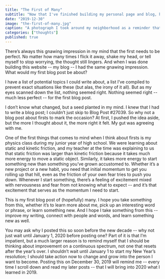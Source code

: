 ```yaml
---
title: "The First of Many"
subtitle: "Now that I've finished building my personal page and blog, here's the first post of many more to come."
date: "2019-12-30"
image: "the-first-of-many.jpg"
caption: "A photograph I took around my neighborhood as a reminder that much like the tracks, I can't see into the future but it is full of so many possibilities"
categories: ["thoughts"]
published: true
---
```


There’s always this gnawing impression in my mind that the first needs to be perfect. No matter how many times I flick it away, shake my head, or tell myself to stop worrying, the thought still lingers. And when I was done building this website -- my blog -- I had the same gnawing impression. What would my first blog post be about?

I have a list of potential topics I could write about, a list I’ve compiled to prevent exact situations like these (but alas, the irony of it all). But as my eyes scanned down the list, nothing seemed right. Nothing seemed right -- much less perfect -- for the first blog post.

I don’t know what changed, but a seed planted in my mind. I knew that I had to write a blog post; I couldn’t just skip to Blog Post #27039. So why not a blog post about firsts to mark the occasion? At first, I pushed the idea aside, but the more I thought about it, the more right it felt. My gut was agreeing with me.

One of the first things that comes to mind when I think about firsts is my physics class during my junior year of high school. We were learning about static and kinetic friction, and my teacher at the time was explaining to us that static friction was larger than kinetic friction because it takes much more energy to move a static object. Similarly, it takes more energy to start something new than something you’ve grown accustomed to. Whether it’s a new project or a new habit, you need that initial momentum to get you rolling up that hill, even as the friction of your own fear tries to push you down. Whenever I start something, there’s a feeling of excitement mixed with nervousness and fear from not knowing what to expect -- and it’s that excitement that serves as the momentum I need to start.

This is my first blog post of (hopefully) many. I hope you take something from this, whether it’s to learn more about me, pick up an interesting word or phrase, or learn something new. And I hope I take something from this -- improve my writing, connect with people and words, and learn something new as well.

You may ask why I posted this so soon before the new decade -- why not just wait until January 1, 2020 before posting one? Part of it is that I’m impatient, but a much larger reason is to remind myself that I should be thinking about improvement on a continuous spectrum, not one that resets after the year’s over. I shouldn’t wait until January 1 to start my New Year’s resolution; I should take action now to change and grow into the person I want to become. Posting this on December 30, 2019 will remind me -- every time I scroll down and read my later posts -- that I will bring into 2020 what I learned in 2019.
